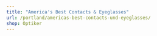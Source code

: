 ```yaml
---
title: "America's Best Contacts & Eyeglasses"
url: /portland/americas-best-contacts-und-eyeglasses/
shop: Optiker
---
```

